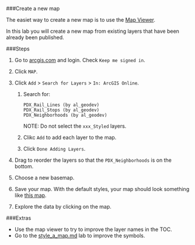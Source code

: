###Create a new map

The easiet way to create a new map is to use the [Map Viewer](http://doc.arcgis.com/en/arcgis-online/use-maps/view-maps.htm).

In this lab you will create a new map from existing layers that have been already been published.

###Steps

1. Go to [arcgis.com](http://www.arcgis.com) and login. Check `Keep me signed in`.

2. Click `MAP`.

3. Click `Add` > `Search for Layers` > `In: ArcGIS Online`.

	1. Search for:

		```
		PDX_Rail_Lines (by al_geodev)
		PDX_Rail_Stops (by al_geodev)
		PDX_Neighborhoods (by al_geodev)
		```

		NOTE: Do not select the `xxx_Styled` layers.

	2. Clikc `Add` to add each layer to the map.

	3. Click `Done Adding Layers`.
 
4. Drag to reorder the layers so that the `PDX_Neighborhoods` is on the bottom.

5. Choose a new basemap.

6. Save your map. With the default styles, your map should look something like [this map](http://www.arcgis.com/home/webmap/viewer.html?webmap=df0da19116934be89ac5f7379172c24e).

7. Explore the data by clicking on the map.

###Extras 
* Use the map viewer to try to improve the layer names in the TOC. 
* Go to the [style_a_map.md]() lab to improve the symbols.